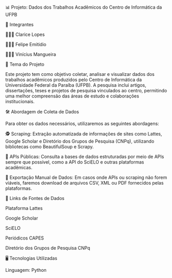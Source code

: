 📊 Projeto: Dados dos Trabalhos Acadêmicos do Centro de Informática da UFPB

👥 Integrantes

👩🏻‍💻 Clarice Lopes 

👨🏻‍💻 Felipe Emitidio

👨🏻‍💻 Vinícius Mangueira

🎯 Tema do Projeto

Este projeto tem como objetivo coletar, analisar e visualizar dados dos trabalhos acadêmicos produzidos pelo Centro de Informática da Universidade Federal da Paraíba (UFPB). A pesquisa inclui artigos, dissertações, teses e projetos de pesquisa vinculados ao centro, permitindo uma melhor compreensão das áreas de estudo e colaborações institucionais.

🛠️ Abordagem de Coleta de Dados

Para obter os dados necessários, utilizaremos as seguintes abordagens:

🕵️ Scraping: Extração automatizada de informações de sites como Lattes, Google Scholar e Diretório dos Grupos de Pesquisa (CNPq), utilizando bibliotecas como BeautifulSoup e Scrapy.

🔌 APIs Públicas: Consulta a bases de dados estruturadas por meio de APIs sempre que possível, como a API do SciELO e outras plataformas acadêmicas.

📂 Exportação Manual de Dados: Em casos onde APIs ou scraping não forem viáveis, faremos download de arquivos CSV, XML ou PDF fornecidos pelas plataformas.


🔗 Links de Fontes de Dados

 Plataforma Lattes

 Google Scholar

 SciELO

 Periódicos CAPES

 Diretório dos Grupos de Pesquisa CNPq

🖥️ Tecnologias Utilizadas

Linguagem: Python
